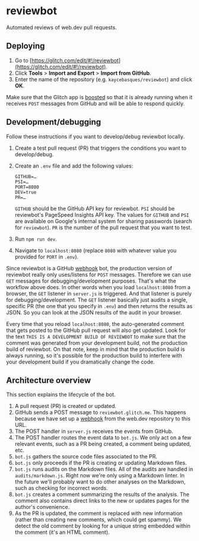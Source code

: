 # reviewbot

Automated reviews of web.dev pull requests.

## Deploying

1. Go to [https://glitch.com/edit/#!/reviewbot](https://glitch.com/edit/#!/reviewbot).
1. Click **Tools** > **Import and Export** > **Import from GitHub**.
1. Enter the name of the repository (e.g. `kaycebasques/reviewbot`) and click **OK**.

Make sure that the Glitch app is
[boosted](https://glitch.happyfox.com/kb/article/73-boosted-apps-what-s-that/)
so that it is already running when it receives `POST` messages from GitHub
and will be able to respond quickly.

## Development/debugging

Follow these instructions if you want to develop/debug reviewbot
locally.

1. Create a test pull request (PR) that triggers the conditions you
   want to develop/debug.
1. Create an `.env` file and add the following values:

       GITHUB=…
       PSI=…
       PORT=8080
       DEV=true
       PR=…

   `GITHUB` should be the GitHub API key for reviewbot. `PSI` should be
   reviewbot's PageSpeed Insights API key. The values for `GITHUB` and
   `PSI` are available on Google's internal system for sharing passwords
   (search for `reviewbot`). `PR` is the number of the pull request that
   you want to test.

1. Run `npm run dev`.

1. Navigate to `localhost:8080` (replace `8080` with whatever value
   you provided for `PORT` in `.env`).

Since reviewbot is a GitHub [webhook] bot, the production version of reviewbot
really only uses/listens for `POST` messages. Therefore we can use `GET`
messages for debugging/development purposes. That's what the workflow above
does. In other words when you load `localhost:8080` from a browser, the `GET`
listener in `server.js` is triggered. And that listener is purely for
debugging/development. The `GET` listener basically just audits a single,
specific PR (the one that you specify in `.env`) and then returns the results as
JSON. So you can look at the JSON results of the audit in your browser.

Every time that you reload `localhost:8080`, the auto-generated comment that
gets posted to the GitHub pull request will also get updated. Look for the
text `THIS IS A DEVELOPMENT BUILD OF REVIEWBOT` to make sure that the comment
was generated from your development build, not the production build of reviewbot.
On that note, keep in mind that the production build is always running, so it's
possible for the production build to interfere with your development build
if you dramatically change the code.

## Architecture overview

This section explains the lifecycle of the bot.

1. A pull request (PR) is created or updated.
1. GitHub sends a POST message to `reviewbot.glitch.me`. This happens
   because we have set up a [webhook] from the web.dev repository to this URL.
1. The POST handler in `server.js` receives the events from GitHub.
1. The POST handler routes the event data to `bot.js`. We only act on a few
   relevant events, such as a PR being created, a comment being updated, etc.
1. `bot.js` gathers the source code files associated to the PR.
1. `bot.js` only proceeds if the PR is creating or updating Markdown files.
1. `bot.js` runs audits on the Markdown files. All of the audits are handled
   in `audits/markdown.js`. Right now we're only using a Markdown linter.
   In the future we'll probably want to do other analyses on the Markdown,
   such as checking for incorrect words.
1. `bot.js` creates a comment summarizing the results of the analysis.
   The comment also contains direct links to the new or updates pages
   for the author's convenience.
1. As the PR is updated, the comment is replaced with new information
   (rather than creating new comments, which could get spammy). We detect
   the old comment by looking for a unique string embedded within
   the comment (it's an HTML comment).

[webhook]: https://docs.github.com/en/developers/webhooks-and-events/about-webhooks